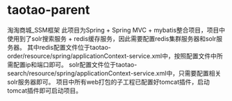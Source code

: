 # taotao-parent
淘淘商城_SSM框架
此项目为Spring + Spring MVC + mybatis整合项目，项目中使用到了solr搜索服务 + redis缓存服务，因此需要配置redis集群服务器和solr服务器。
其中redis配置文件位于taotao-order/resource/spring/applicationContext-service.xml中，按照配置文件中所需配置ip和端口即可。
solr配置文件位于taotao-search/resource/spring/applicationContext-service.xml中，只需要配置相关solr服务器即可。
项目中所有web打包的子工程已配置好tomcat插件，启动tomcat插件即可启动项目。
